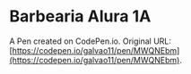 # Barbearia Alura 1A 

A Pen created on CodePen.io. Original URL: [https://codepen.io/galvao11/pen/MWQNEbm](https://codepen.io/galvao11/pen/MWQNEbm).

